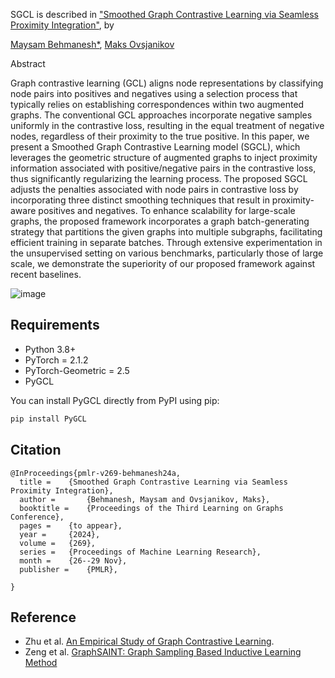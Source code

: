 SGCL is described in ["Smoothed Graph Contrastive Learning via Seamless Proximity Integration"](https://openreview.net/pdf?id=dj7s8Y7LeC), by

[Maysam Behmanesh*](https://maysambehmanesh.github.io/),
[Maks Ovsjanikov](https://www.lix.polytechnique.fr/~maks/)


Abstract

Graph contrastive learning (GCL) aligns node representations by classifying node pairs into positives and negatives using a selection process that typically relies on establishing correspondences within two augmented graphs. The conventional GCL approaches incorporate negative samples uniformly in the contrastive loss, resulting in the equal treatment of negative nodes, regardless of their proximity to the true positive. In this paper, we present a Smoothed Graph Contrastive Learning model (SGCL), which leverages the geometric structure of augmented graphs to inject proximity information associated with positive/negative pairs in the contrastive loss, thus significantly regularizing the learning process. The proposed SGCL adjusts the penalties associated with node pairs in contrastive loss by incorporating three distinct smoothing techniques that result in proximity-aware positives and negatives. To enhance scalability for large-scale graphs, the proposed framework incorporates a graph batch-generating strategy that partitions the given graphs into multiple subgraphs, facilitating efficient training in separate batches. Through extensive experimentation in the unsupervised setting on various benchmarks, particularly those of large scale, we demonstrate the superiority of our proposed framework against recent baselines.

![image](https://github.com/user-attachments/assets/7c6f59c4-7861-4ce1-8dc4-9942978bd5f7)


## Requirements
- Python 3.8+
- PyTorch = 2.1.2
- PyTorch-Geometric = 2.5
- PyGCL



You can install PyGCL directly from PyPI using pip:

```bash
pip install PyGCL
```

## Citation


```
@InProceedings{pmlr-v269-behmanesh24a,
  title = 	 {Smoothed Graph Contrastive Learning via Seamless Proximity Integration},
  author =       {Behmanesh, Maysam and Ovsjanikov, Maks},
  booktitle = 	 {Proceedings of the Third Learning on Graphs Conference},
  pages = 	 {to appear},
  year = 	 {2024},
  volume = 	 {269},
  series = 	 {Proceedings of Machine Learning Research},
  month = 	 {26--29 Nov},
  publisher =    {PMLR},

}
```

## Reference
- Zhu et al. [An Empirical Study of Graph Contrastive Learning](https://arxiv.org/abs/2109.01116). 
- Zeng et al. [GraphSAINT: Graph Sampling Based Inductive Learning Method](https://arxiv.org/pdf/1907.04931 )
